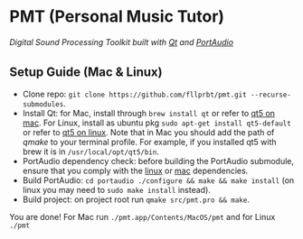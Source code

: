 # PMT (Personal Music Tutor)

###### Digital Sound Processing Toolkit built with [Qt](https://github.com/qt) and [PortAudio](https://github.com/PortAudio/portaudio)

## Setup Guide (Mac & Linux)

* Clone repo: `git clone https://github.com/fllprbt/pmt.git --recurse-submodules`.
* Install Qt: for Mac, install through `brew install qt` or refer to [qt5 on mac](https://doc.qt.io/qt-5/macos.html). For Linux, install as ubuntu pkg `sudo apt-get install qt5-default` or refer to [qt5 on linux](https://wiki.qt.io/Install_Qt_5_on_Ubuntu). Note that in Mac you should add the path of _qmake_ to your terminal profile. For example, if you installed qt5 with brew it is in `/usr/local/opt/qt5/bin`.
* PortAudio dependency check: before building the PortAudio submodule, ensure that you comply with the [linux](http://files.portaudio.com/docs/v19-doxydocs/compile_linux.html) or [mac](http://files.portaudio.com/docs/v19-doxydocs/compile_mac_coreaudio.html) dependencies.
* Build PortAudio: `cd portaudio ./configure && make && make install` (on linux you may need to `sudo make install` instead).
* Build project: on project root run `qmake src/pmt.pro && make`.

You are done! For Mac run `./pmt.app/Contents/MacOS/pmt` and for Linux `./pmt`
